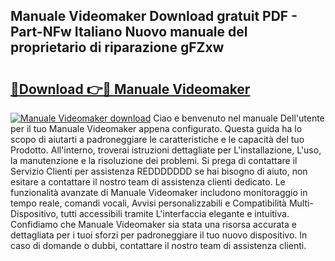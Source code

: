 ## Manuale Videomaker Download gratuit PDF - Part-NFw Italiano Nuovo manuale del proprietario di riparazione gFZxw

# <h2><a href="http://dfftcy.blite.top/?on=Manuale+Videomaker">🔗Download 👉🔴 Manuale Videomaker</a></h2>

[![Manuale Videomaker download](https://i.imgur.com/lujVjoI.png)](http://dfftcy.blite.top/?on=Manuale+Videomaker)
Ciao e benvenuto nel manuale Dell'utente per il tuo Manuale Videomaker appena configurato. Questa guida ha lo scopo di aiutarti a padroneggiare le caratteristiche e le capacità del tuo Prodotto. All'interno, troverai istruzioni dettagliate per L'installazione, L'uso, la manutenzione e la risoluzione dei problemi. Si prega di contattare il Servizio Clienti per assistenza REDDDDDDD se hai bisogno di aiuto, non esitare a contattare il nostro team di assistenza clienti dedicato. Le funzionalità avanzate di Manuale Videomaker includono monitoraggio in tempo reale, comandi vocali, Avvisi personalizzabili e Compatibilità Multi-Dispositivo, tutti accessibili tramite L'interfaccia elegante e intuitiva. Confidiamo che Manuale Videomaker sia stata una risorsa accurata e dettagliata per i tuoi sforzi per padroneggiare il tuo nuovo dispositivo. In caso di domande o dubbi, contattare il nostro team di assistenza clienti.
